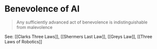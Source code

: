 # Benevolence of AI

> Any sufficiently advanced act of benevolence is indistinguishable from malevolence

See: [[Clarks Three Laws]], [[Shermers Last Law]], [[Greys Law]], [[Three Laws of Robotics]]